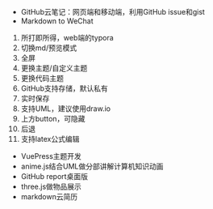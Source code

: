 - GitHub云笔记：网页端和移动端，利用GitHub issue和gist
- Markdown to WeChat
  
1. 所打即所得，web端的typora
2. 切换md/预览模式
3. 全屏
4. 更换主题/自定义主题
5. 更换代码主题
6. GitHub支持存储，默认私有
7. 实时保存
8. 支持UML，建议使用draw.io
9. 上方button，可隐藏
10. 后退
11. 支持latex公式编辑

- VuePress主题开发
- anime.js结合UML做分部讲解计算机知识动画
- GitHub report桌面版
- three.js做物品展示
- markdown云简历
